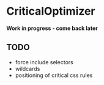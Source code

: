 # CriticalOptimizer

**Work in progress - come back later**

## TODO

- force include selectors
- wildcards
- positioning of critical css rules 